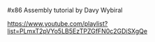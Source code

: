 #x86 Assembly tutorial by Davy Wybiral

https://www.youtube.com/playlist?list=PLmxT2pVYo5LB5EzTPZGfFN0c2GDiSXgQe
